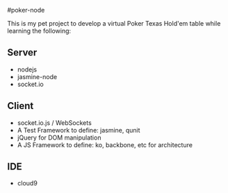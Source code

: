 #poker-node

This is my pet project to develop a virtual Poker Texas Hold'em table while learning the following:

Server
------
  * nodejs
  * jasmine-node
  * socket.io

Client
------
  * socket.io.js / WebSockets
  * A Test Framework to define: jasmine, qunit
  * jQuery for DOM manipulation
  * A JS Framework to define: ko, backbone, etc for architecture

IDE
---
  * cloud9
